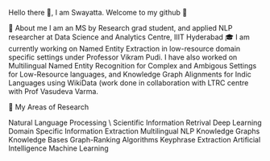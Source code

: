 Hello there 👋, I am Swayatta. Welcome to my github 🌠

💁 About me I am an MS by Research grad student, and applied NLP researcher at Data Science and Analytics Centre, IIIT Hyderabad 🎓
I am currently working on Named Entity Extraction in low-resource domain specific settings under Professor Vikram Pudi. I have also worked on Multilingual Named Entity Recognition for Complex and Ambigous Settings for Low-Resource languages, and Knowledge Graph Alignments for Indic Languages using WikiData (work done in collaboration with LTRC centre with Prof Vasudeva Varma.

🎯 My Areas of Research

Natural Language Processing \\
Scientific Information Retrival
Deep Learning
Domain Specific Information Extraction
Multilingual NLP
Knowledge Graphs
Knowledge Bases
Graph-Ranking Algorithms
Keyphrase Extraction
Artificial Intelligence
Machine Learning
